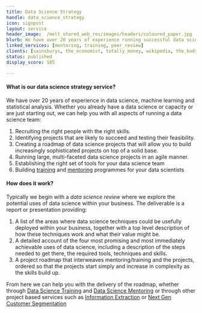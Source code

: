 ```yaml
---
title: Data Science Strategy
handle: data_science_strategy
icon: signpost
layout: service
header_image:  /melt_shared_web_res/images/headers/coloured_paper.jpg
blurb: We have over 20 years of experience running successful data science projects. We can help you get started or take you to the next level.
linked_services: [mentoring, training, peer_review]
clients: [sainsburys, the_economist, totally_money, wikipedia, the_body_shop, mumsnet, net_a_porter, direct_line_group, dentsu_aegis_network, beauhurst, benefex]
status: published
display_score: S05

---
```


#### What is our data science strategy service?

We have over 20 years of experience in data science, machine learning and statistical analysis. Whether you already have a data science or capacity or are just starting out, we can help you with all aspects of running a data science team:

1. Recruiting the right people with the right skills.
2. Identifying projects that are likely to succeed and testing their feasibility.
3. Creating a roadmap of data science projects that will allow you to build increasingly sophisticated projects on top of a solid base.
4. Running large, multi-faceted data science projects in an agile manner.
5. Establishing the right set of tools for your data science team
6. Building [training](/services/training) and [mentoring](/services/mentoring) programmes for your data scientists


#### How does it work?

Typically we begin with a *data science review* where we explore the potential uses of data science within your business. The deliverable is a report or presentation providing:

1. A list of the areas where data science techniques could be usefully deployed within your business, together with a top level description of how these techniques work and what their value might be.
2. A detailed account of the four most promising and most immediately achievable uses of data science, including a description of the steps needed to get there, the required tools, techniques and skills.
3. A project roadmap that interweaves mentoring/training and the projects, ordered so that the projects start simply and increase in complexity as the skills build up.

From here we can help you with the delivery of the roadmap, whether through [Data Science Training](/services/training) and [Data Science Mentoring](/services/mentoring) or through other project based services such as [Information Extraction](/services/information_extraction) or [Next Gen Customer Segmentation](/services/customer_segmentation)

